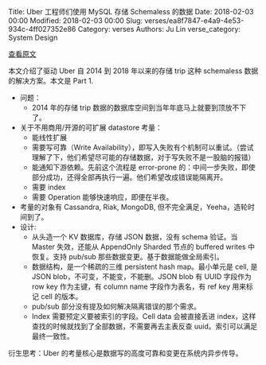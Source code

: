 Title: Uber 工程师们使用 MySQL 存储 Schemaless 的数据
Date: 2018-02-03 00:00
Modified: 2018-02-03 00:00
Slug: verses/ea8f7847-e4a9-4e53-934c-4ff027352e86
Category: verses
Authors: Ju Lin
verse_category: System Design

[查看原文](https://eng.uber.com/schemaless-part-one/)

本文介绍了驱动 Uber 自 2014 到 2018 年以来的存储 trip 这种 schemaless 数据的解决方案。本文是 Part 1.

* 问题：
	* 2014 年的存储 trip 数据的数据库空间到当年年底马上就要到顶放不下了。
* 关于不用商用/开源的可扩展 datastore 考量：
	* 能线性扩展
	* 需要写可靠（Write Availability），即写入失败有个机制可以重试。（尝试理解了下，他们希望尽可能的存储数据，对于写失败不是一股脑的报错）
	* 能通知下游依赖。先前这个流程是 error-prone 的：中间一步失败，即使部分成功，还得全部再执行一遍。他们希望改成错误能隔离开。
	* 需要 index
	* 需要 Operation 能够快速响应，即便在半夜。
* 考量的对象有 Cassandra, Riak, MongoDB, 但不完全满足，Yeeha，造轮时间到了。
* 设计: 
	* 从头造一个 KV 数据库，存储 JSON 数据，没有 schema 验证。当 Master 失效，还能从 AppendOnly Sharded 节点的 buffered writes 中恢复。支持 pub/sub 那些数据变更。基于数据能做全局索引。
	* 数据结构，是一个稀疏的三维 persistent hash map。最小单元是 cell, 是 JSON blob，不可变，不能变，不能删。JSON blob 有 UUID 字段作为 row key 作为主键，有 column name 字段作为表名，有 ref key 用来标记 cell 的版本。
	* pub/sub 部分没有提及如何解决隔离错误的那个需求。
	* Index 需要预定义要被索引的字段。Cell data 会被直接丢进 index，这样查找的时候就找到了全部数据，不需要再去主表反查 uuid。索引可以满足最终一致性。

衍生思考：Uber 的考量核心是数据写的高度可靠和变更在系统内异步传导。